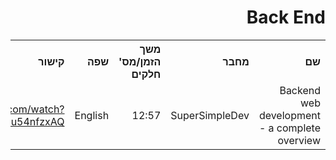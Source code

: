 <div dir="rtl">
    <h1>Back End</h1>
    <table>
        <tr>
            <th style="text-align: right;">שם</th>
            <th style="text-align: right;">מחבר</th>
            <th style="text-align: right;">משך הזמן/מס' חלקים</th>
            <th style="text-align: right;">שפה</th>
            <th style="text-align: right;">קישור</th>
            <th style="text-align: right;">הערות</th>
        </tr>
        <tr>
            <td style="text-align: right;">Backend web development - a complete overview</td>
            <td style="text-align: right;">SuperSimpleDev</td>
            <td style="text-align: right;">12:57</td>
            <td style="text-align: right;">English</td>
            <td style="text-align: right;">
                <a href="https://www.youtube.com/watch?v=XBu54nfzxAQ">https://www.youtube.com/watch?v=XBu54nfzxAQ</a>   
            </td>
            <td style="text-align: right;"></td>
        </tr>
    <table>
</div>